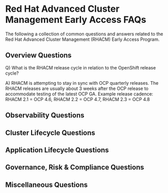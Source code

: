 # **Red Hat Advanced Cluster Management Early Access FAQs**

The following a collection of common questions and answers related to the Red Hat Advanced Cluster Management (RHACM) Early Access Program.

## **Overview Questions**

Q) What is the RHACM release cycle in relation to the OpenShift release cycle?

A) RHACM is attempting to stay in sync with OCP quarterly releases.  The RHACM releases are usually about 3 weeks after the OCP release to accommodate testing of the latest OCP GA.   Example release cadence: RHACM 2.1 = OCP 4.6, RHACM 2.2 = OCP 4.7, RHACM 2.3 = OCP 4.8 

## **Observability Questions**

## **Cluster Lifecycle Questions**

## **Application Lifecycle Questions**

## **Governance, Risk & Compliance Questions**

## **Miscellaneous Questions**
